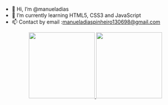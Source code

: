 - 👋 Hi, I’m @manueladias
- 🌱 I’m currently learning HTML5, CSS3 and JavaScript
- 📫 Contact by email :manueladiaspinheiro130698@gmail.com

<div align="center">
  <a href="https://github.com/manueladias">
  <img height="180em" src="https://github-readme-stats.vercel.app/api?username=manueladias&show_icons=true&theme=dracula&include_all_commits=true&count_private=true"/>
  <img height="180em" src="https://github-readme-stats.vercel.app/api/top-langs/?username=manueladias&layout=compact&langs_count=7&theme=dracula"/>
</div>

<!---
manueladias/manueladias is a ✨ special ✨ repository because its `README.md` (this file) appears on your GitHub profile.
You can click the Preview link to take a look at your changes.
--->
